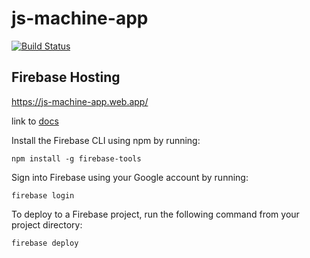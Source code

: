 # js-machine-app

[![Build Status](https://vsrm.dev.azure.com/jsmachineteam/_apis/public/Release/badge/ad2851f3-4ffc-403c-a1bc-1af9ecf2cd08/1/1)](https://dev.azure.com/jsmachineteam/js-machine-app/_release?view=mine&definitionId=1)

## Firebase Hosting

https://js-machine-app.web.app/

link to [docs](https://firebase.google.com/docs/cli/)

Install the Firebase CLI using npm by running:

```
npm install -g firebase-tools
```

Sign into Firebase using your Google account by running:

```
firebase login
```

To deploy to a Firebase project, run the following command from your project directory:

``` 
firebase deploy
```